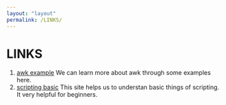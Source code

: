 ```yaml
---
layout: "layout"
permalink: /LINKS/
---
```


# LINKS

1. [awk example](https://likegeeks.com/awk-command/)
We can learn more about awk through some examples here.
2. [scripting basic](https://www.belajarlinux.org/membuat-bash-script-linux/)
This site helps us to understan basic things of scripting. It very helpful
for beginners.
